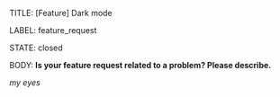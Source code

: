 TITLE:
[Feature] Dark mode

LABEL:
feature_request

STATE:
closed

BODY:
**Is your feature request related to a problem? Please describe.**

_my eyes_

